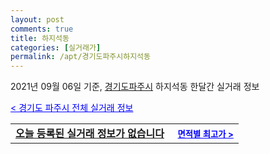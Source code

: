 ```yaml
---
layout: post
comments: true
title: 하지석동
categories: [실거래가]
permalink: /apt/경기도파주시하지석동
---
```


2021년 09월 06일 기준, <a href="/apt/경기도파주시">경기도파주시</a> 하지석동 한달간 실거래 정보

<a style="color: blue;" href="/apt/경기도파주시">< 경기도 파주시 전체 실거래 정보</a>
<!---- start ---->
<table>
  <tr>
    <td colspan="4" style="font-weight: bold;"><a href="/apt/경기도파주시하지석동{name_without_space}">오늘 등록된 실거래 정보가 없습니다</a> &nbsp;&nbsp;&nbsp; <a style="color: blue; font-size: smaller;" href="/apt/경기도파주시하지석동{name_without_space}">면적별 최고가 ></a></td>
  </tr>
    
</table>
<!---- end ---->
    